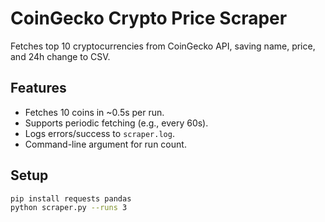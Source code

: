 # CoinGecko Crypto Price Scraper
Fetches top 10 cryptocurrencies from CoinGecko API, saving name, price, and 24h change to CSV.

## Features
- Fetches 10 coins in ~0.5s per run.
- Supports periodic fetching (e.g., every 60s).
- Logs errors/success to `scraper.log`.
- Command-line argument for run count.

## Setup
```bash
pip install requests pandas
python scraper.py --runs 3